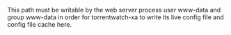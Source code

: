 This path must be writable by the web server process user www-data and group www-data in order for torrentwatch-xa to
write its live config file and config file cache here.
